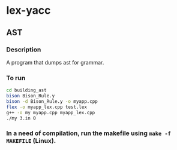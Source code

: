 # lex-yacc

## AST

### Description

A program that dumps ast for grammar.

### To run
``` bash
cd building_ast
bison Bison_Rule.y
bison -d Bison_Rule.y -o myapp.cpp
flex -o myapp_lex.cpp test.lex
g++ -o my myapp.cpp myapp_lex.cpp
./my 3.in 0
```

### In a need of compilation, run the makefile using `make -f MAKEFILE` (Linux).
